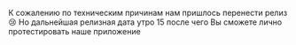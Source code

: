 К сожалению по техническим причинам нам пришлось перенести релиз 😢
Но дальнейшая релизная дата утро 15 после чего Вы сможете лично протестировать наше приложение
